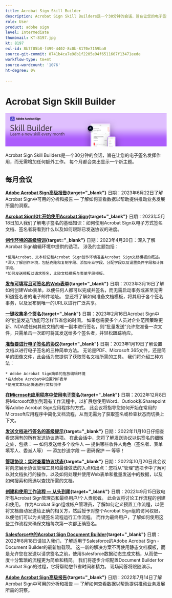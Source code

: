 ```yaml
---
title: Acrobat Sign Skill Builder
description: Acrobat Sign Skill Builders是一个30分钟的会话，旨在让您的电子签名发挥作用，而无需增加任何额外工作
role: User
product: adobe sign
level: Intermediate
thumbnail: KT-8197.jpg
kt: 8197
exl-id: 8b7f85b8-f499-4402-8c0b-8170e7159ba0
source-git-commit: 0741b4ca7e98b1f2205e94f6511607f13471eede
workflow-type: tm+mt
source-wordcount: '1076'
ht-degree: 0%

---
```


# Acrobat Sign Skill Builder

![技能创建器横幅](../assets/SB_Hero.png)

Acrobat Sign Skill Builders是一个30分钟的会话，旨在让您的电子签名发挥作用，而无需增加任何额外工作。 每个月都会突出显示一个新主题。

## 每月会议

**[Adobe Acrobat Sign高级报告](https://adobe-sign-skill-builder.joinus.adobeevents.com/attendease/networking/experience/fa28b18d-ab38-47d4-8ae8-3e0161550bd3/60081eb2-f8a3-45b6-9d75-4f3a53b4c53a){target="_blank"}**
日期：2023年6月22日了解Acrobat Sign中可用的分析和报告 — 了解如何查看数据以帮助提供推动业务发展所需的洞察。

**[Acrobat Sign101:开始使用Acrobat Sign](https://adobe-sign-skill-builder.joinus.adobeevents.com/attendease/networking/experience/0fc7ccc5-eb36-47f0-a0d3-1fa3648c8fcf/42a9bbad-0a54-4c8c-8002-597d549600fe){target="_blank"}**
日期：2023年5月18日加入我们了解电子签名的基础知识：如何使用Acrobat Sign以电子方式签名文档、签名者将看到什么以及如何跟踪已发送协议的进度。

**[创作环境的高级培训](https://adobe-sign-skill-builder.joinus.adobeevents.com/attendease/networking/experience/30c06b3c-60f7-4293-9cd2-2544104d9140/85ffced9-7613-4382-b3a3-43ba227af5ba){target="_blank"}**
日期：2023年4月20日：深入了解Acrobat Sign编辑环境中提供的选项。 涉及的主题包括：

    *使用Acrobat、文本标记和Acrobat Sign创作环境准备Acrobat Sign文档模板的概述。
    *深入了解创作环境，包括克隆和复制字段、添加专业字段、分配字段以及设置条件字段和计算字段。
    *如何发送模板以请求签名，比较文档模板与表单字段模板。

**[发布可填写且可签名的Web表单](https://adobe-sign-skill-builder.joinus.adobeevents.com/attendease/networking/experience/265580bf-245a-4751-9b51-c6877192d13a/9ae41cae-a53e-4b71-a748-2df0ee2e14c8){target="_blank"}**
日期：2023年3月16日了解如何创建Web表单，以便任何人都可以完成并签名，而无需启动事务或甚至无需知道签名者的电子邮件地址。 您还将了解如何准备文档模板，将其用于各个签名事务，以及发布到唯一的URL以进行广泛共享。

**[一键收集多个签名](https://adobe-sign-skill-builder.joinus.adobeevents.com/attendease/networking/experience/552e5165-8762-4c73-9d41-8215d48a62cc/9d88acde-96fa-4d83-89e3-1296b94f4d90){target="_blank"}**
日期：2023年2月16日Acrobat Sign中的“批量发送”功能可怎样节省您的时间。 如果您需要多个人员对企业范围策略更新、NDA或任何其他文档的唯一副本进行签名，则“批量发送”允许您准备一次文件，只需单击一次即可将其发送给多个签名者，并轻松跟踪响应。

**[准备要进行电子签名的协议](https://adobe-sign-skill-builder.joinus.adobeevents.com/attendease/networking/experience/c08f6e7e-2ced-48b8-8245-548302fe2df3/15f504a9-3420-4372-83c8-168115f15cbb){target="_blank"}**
日期：2023年1月19日了解设置文档以进行电子签名的三种简单方法。 无论是PDF、Microsoft 365文件，还是简单的图像文件，此会话为您提供了获取签名文档所需的工具。 我们将介绍三种方法：

    * Adobe Acrobat Sign简单的拖放编辑环境
    *在Adobe Acrobat中设置PDF表单
    *使用文本标记快速进行文档创作

**[在Microsoft应用程序中使用电子签名](https://adobe-sign-skill-builder.joinus.adobeevents.com/attendease/networking/experience/efedc73e-796d-4caf-a35b-110cb0d2f415/0ede0086-d92f-4163-94a2-125abeae2c9b){target="_blank"}**
日期：2022年12月8日将Microsoft添加到现有工作流程中，以扩展您使用Word、Outlook和Sharepoint等Adobe Acrobat Sign应用程序的方式。 此会议将指导您如何开始在常用的Microsoft应用程序中简化文档流程，从而无需为了获取签名或检查状态而切换上下文。

**[发送文档进行签名的高级提示](https://adobe-sign-skill-builder.joinus.adobeevents.com/attendease/networking/experience/6dc32a47-1784-46ec-939a-f39f1a2957fc/1e8b283c-e36c-46d8-a537-2ab62a90e9a4){target="_blank"}**
日期：2022年11月10日仔细查看您拥有的所有发送协议选项。 在此会话中，您将了解发送协议以供签名的细微之处，包括： — 如何发送给多个收件人 — 提供哪些收件人角色（签名者、表单填写人、委派人等） — 添加抄送字段 — 密码保护 — 等等！

**[管理协议：实时查看协议状态](https://adobe-sign-skill-builder.joinus.adobeevents.com/attendease/networking/experience/1c66eec5-0ee4-4ca9-8479-0c645262cc8f/d1a4d8f4-d364-4067-bc17-b46c54795bda){target="_blank"}**
日期：2022年10月20日此会议将向您展示协议管理工具和最佳做法的入点和出点：您将从“管理”选项卡中了解可以对文档执行的操作，以及如何处理并使用Web表单和批量发送中的数据，以及如何搜索和筛选以查找所需的文档。

**[创建和使用工作流程 — 从头到尾](https://adobe-sign-skill-builder.joinus.adobeevents.com/attendease/networking/experience/9c1f8eb7-ebc8-44c6-9d50-f791eb91ff82/3eaf4640-bcf4-4f1d-8fd0-5ce6db5b49b5){target="_blank"}**
日期：2022年9月15日致电所有Acrobat Sign管理员和最终用户/个人贡献者。 此会议将讨论工作流程的创建和使用。 作为Acrobat Sign组或帐户管理员，了解如何定义预置工作流程，以便将文档自动发送给正确的相关方，然后授予对整个Acrobat Sign组的访问权限，以便他们可以为关键签名流程运行工作流程。 而作为最终用户，了解如何使用这些工作流程来确保文档每次第一次都正确签名。

**[Salesforce中的Acrobat Sign Document Builder](https://adobe-sign-skill-builder.joinus.adobeevents.com/attendease/networking/experience/06d8a836-4b51-426b-913e-189b23a82bd6/8b777e11-0e6d-45a8-b954-bbff5c887efc){target="_blank"}**
日期：2022年8月18日请加入我们，了解适用于Salesforce的Adobe Acrobat Sign - Document Builder的最新加载项。 这一新的解决方案不再使用静态文档模板，而是允许您在发送以请求签名之前，使用Salesforce数据动态生成文档，从而使一度十分繁琐的流程更为简单和精简。 我们将逐步介绍配置Document Builder for Acrobat Sign的过程，它将帮助您节省时间和精力。 现场问答将跟随演示。

**[Adobe Acrobat Sign高级报告](https://adobe-sign-skill-builder.joinus.adobeevents.com/attendease/networking/experience/83926d76-9959-4657-8b0c-f312835b46f6/aa1c9b21-1b16-4890-9c24-26dc630c4a95){target="_blank"}**
日期：2022年7月14日了解Acrobat Sign中可用的分析和报告 — 了解如何查看数据以帮助提供推动业务发展所需的洞察。